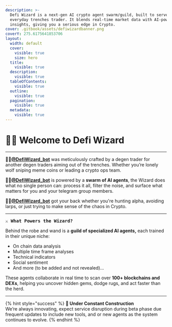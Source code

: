 ```yaml
---
description: >-
  Defi Wizard is a next-gen AI crypto agent swarm/guild, built to serve the
  everyday trenches trader. It blends real-time market data with AI-powered
  insights, giving you a serious edge in Crypto.
cover: .gitbook/assets/defiwizardbanner.png
coverY: 275.6175641853706
layout:
  width: default
  cover:
    visible: true
    size: hero
  title:
    visible: true
  description:
    visible: true
  tableOfContents:
    visible: true
  outline:
    visible: true
  pagination:
    visible: true
  metadata:
    visible: true
---
```


# 🧙‍♂️ Welcome to Defi Wizard

***

🧙‍♂️[**@DefiWizard\_bot**](https://t.me/DefiWizard_Bot) was meticulously crafted by a degen trader for another degen traders aiming out of the trenches.  Whether you’re lonely wolf sniping meme coins or leading a crypto ops team.&#x20;

🧙‍♂️[**@DefiWizard\_bot**](https://t.me/DefiWizard_Bot) is powered by a **swarm of AI agents**, the Wizard does what no single person can: process it all, filter the noise, and surface what matters for you and your telegram group members.

🧙‍♂️[**@DefiWizard\_bot**](https://t.me/DefiWizard_Bot) got your back whether you're hunting alpha, avoiding larps, or just trying to make sense of the chaos in Crypto.

***

<kbd>**⚔️ What Powers the Wizard?**</kbd>

Behind the robe and wand is a **guild of specialized AI agents,** each trained in their unique niche:

* On chain data analysis
* Multiple time frame analyses
* Technical indicators
* Social sentiment
* And more (to be added and not revealed)...

These agents collaborate in real time to scan over **100+ blockchains and DEXs**, helping you uncover hidden gems, dodge rugs, and act faster than the herd.&#x20;

***

{% hint style="success" %}
**🚧 Under Constant Construction**\
We’re always innovating, expect service disruption during beta phase due frequent updates to include new tools, and or new agents as the system continues to evolve.
{% endhint %}

